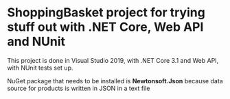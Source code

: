 # ShoppingBasket project for trying stuff out with .NET Core, Web API and NUnit

This project is done in Visual Studio 2019, with .NET Core 3.1 and Web API, with NUnit tests set up. 

NuGet package that needs to be installed is **Newtonsoft.Json** because data source for products is written in JSON in a text file
